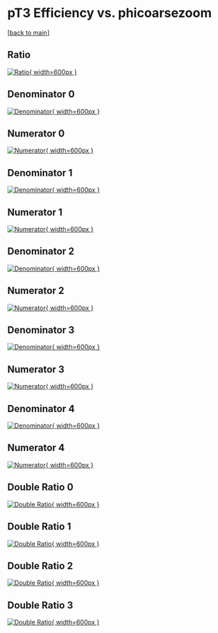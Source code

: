 # pT3 Efficiency vs. phicoarsezoom

[[back to main](./)]



## Ratio

[![Ratio](../mtv/var/pT3_base_11_0_eff_phicoarsezoom.png){ width=600px }](../mtv/var/pT3_base_11_0_eff_phicoarsezoom.pdf)

## Denominator 0

[![Denominator](../mtv/den/pT3_base_11_0_eff_phicoarsezoom_den0.png){ width=600px }](../mtv/den/pT3_base_11_0_eff_phicoarsezoom_den0.pdf)

## Numerator 0

[![Numerator](../mtv/num/pT3_base_11_0_eff_phicoarsezoom_num0.png){ width=600px }](../mtv/num/pT3_base_11_0_eff_phicoarsezoom_num0.pdf)

## Denominator 1

[![Denominator](../mtv/den/pT3_base_11_0_eff_phicoarsezoom_den1.png){ width=600px }](../mtv/den/pT3_base_11_0_eff_phicoarsezoom_den1.pdf)

## Numerator 1

[![Numerator](../mtv/num/pT3_base_11_0_eff_phicoarsezoom_num1.png){ width=600px }](../mtv/num/pT3_base_11_0_eff_phicoarsezoom_num1.pdf)

## Denominator 2

[![Denominator](../mtv/den/pT3_base_11_0_eff_phicoarsezoom_den2.png){ width=600px }](../mtv/den/pT3_base_11_0_eff_phicoarsezoom_den2.pdf)

## Numerator 2

[![Numerator](../mtv/num/pT3_base_11_0_eff_phicoarsezoom_num2.png){ width=600px }](../mtv/num/pT3_base_11_0_eff_phicoarsezoom_num2.pdf)

## Denominator 3

[![Denominator](../mtv/den/pT3_base_11_0_eff_phicoarsezoom_den3.png){ width=600px }](../mtv/den/pT3_base_11_0_eff_phicoarsezoom_den3.pdf)

## Numerator 3

[![Numerator](../mtv/num/pT3_base_11_0_eff_phicoarsezoom_num3.png){ width=600px }](../mtv/num/pT3_base_11_0_eff_phicoarsezoom_num3.pdf)

## Denominator 4

[![Denominator](../mtv/den/pT3_base_11_0_eff_phicoarsezoom_den4.png){ width=600px }](../mtv/den/pT3_base_11_0_eff_phicoarsezoom_den4.pdf)

## Numerator 4

[![Numerator](../mtv/num/pT3_base_11_0_eff_phicoarsezoom_num4.png){ width=600px }](../mtv/num/pT3_base_11_0_eff_phicoarsezoom_num4.pdf)

## Double Ratio 0

[![Double Ratio](../mtv/ratio/pT3_base_11_0_eff_phicoarsezoom_ratio0.png){ width=600px }](../mtv/ratio/pT3_base_11_0_eff_phicoarsezoom_ratio0.pdf)

## Double Ratio 1

[![Double Ratio](../mtv/ratio/pT3_base_11_0_eff_phicoarsezoom_ratio1.png){ width=600px }](../mtv/ratio/pT3_base_11_0_eff_phicoarsezoom_ratio1.pdf)

## Double Ratio 2

[![Double Ratio](../mtv/ratio/pT3_base_11_0_eff_phicoarsezoom_ratio2.png){ width=600px }](../mtv/ratio/pT3_base_11_0_eff_phicoarsezoom_ratio2.pdf)

## Double Ratio 3

[![Double Ratio](../mtv/ratio/pT3_base_11_0_eff_phicoarsezoom_ratio3.png){ width=600px }](../mtv/ratio/pT3_base_11_0_eff_phicoarsezoom_ratio3.pdf)

